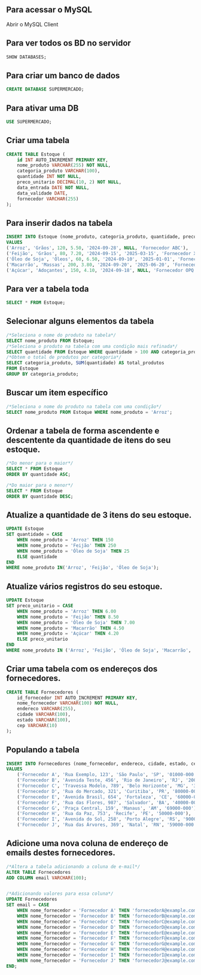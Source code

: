 ## Para acessar o MySQL

Abrir o MySQL Client

## Para ver todos os BD no servidor

```SQL
SHOW DATABASES;
```

## Para criar um banco de dados

```SQL
CREATE DATABASE SUPERMERCADO;
```

## Para ativar uma DB

```SQL
USE SUPERMERCADO;
```

## Criar uma tabela

```SQL
CREATE TABLE Estoque (
    id INT AUTO_INCREMENT PRIMARY KEY,
    nome_produto VARCHAR(255) NOT NULL,
    categoria_produto VARCHAR(100),
    quantidade INT NOT NULL,
    preco_unitario DECIMAL(10, 2) NOT NULL,
    data_entrada DATE NOT NULL,
    data_validade DATE,
    fornecedor VARCHAR(255)
);
```

## Para inserir dados na tabela

```SQL
INSERT INTO Estoque (nome_produto, categoria_produto, quantidade, preco_unitario, data_entrada, data_validade, fornecedor)
VALUES
('Arroz', 'Grãos', 120, 5.50, '2024-09-28', NULL, 'Fornecedor ABC'),
('Feijão', 'Grãos', 80, 7.20, '2024-09-15', '2025-03-15', 'Fornecedor XYZ'),
('Óleo de Soja', 'Óleos', 60, 6.50, '2024-09-10', '2025-01-01', 'Fornecedor DEF'),
('Macarrão', 'Massas', 200, 3.80, '2024-09-20', '2025-06-20', 'Fornecedor LMN'),
('Açúcar', 'Adoçantes', 150, 4.10, '2024-09-18', NULL, 'Fornecedor OPQ');
```

## Para ver a tabela toda

```SQL
SELECT * FROM Estoque;
```

## Selecionar alguns elementos da tabela

```SQL
/*Seleciona o nome do produto na tabela*/
SELECT nome_produto FROM Estoque;
/*Seleciona o produto na tabela com uma condição mais refinada*/
SELECT quantidade FROM Estoque WHERE quantidade > 100 AND categoria_produto = 'Grãos';
/*Obtem o total de produtos por categoria*/
SELECT categoria_produto, SUM(quantidade) AS total_produtos 
FROM Estoque 
GROUP BY categoria_produto;
```

## Buscar um item específico

```SQL
/*Seleciona o nome do produto na tabela com uma condição*/
SELECT nome_produto FROM Estoque WHERE nome_produto = 'Arroz';
```

## Ordenar a tabela de forma ascendente e descentente da quantidade de itens do seu estoque.

```SQL
/*Do menor para o maior*/
SELECT * FROM Estoque
ORDER BY quantidade ASC;

/*Do maior para o menor*/
SELECT * FROM Estoque
ORDER BY quantidade DESC;
```

## Atualize a quantidade de 3 itens do seu estoque.

```SQL
UPDATE Estoque
SET quantidade = CASE
    WHEN nome_produto = 'Arroz' THEN 150
    WHEN nome_produto = 'Feijão' THEN 250
    WHEN nome_produto = 'Óleo de Soja' THEN 25
    ELSE quantidade
END
WHERE nome_produto IN('Arroz', 'Feijão', 'Óleo de Soja');
```

## Atualize vários registros do seu estoque.

```SQL
UPDATE Estoque
SET preco_unitario = CASE 
    WHEN nome_produto = 'Arroz' THEN 6.00
    WHEN nome_produto = 'Feijão' THEN 8.50
    WHEN nome_produto = 'Óleo de Soja' THEN 7.00
    WHEN nome_produto = 'Macarrão' THEN 4.50
    WHEN nome_produto = 'Açúcar' THEN 4.20
    ELSE preco_unitario 
END
WHERE nome_produto IN ('Arroz', 'Feijão', 'Óleo de Soja', 'Macarrão', 'Açúcar');
```

## Criar uma tabela com os endereços dos fornecedores.

```SQL
CREATE TABLE Fornecedores (
    id_fornecedor INT AUTO_INCREMENT PRIMARY KEY,
    nome_fornecedor VARCHAR(100) NOT NULL,
    endereco VARCHAR(255),
    cidade VARCHAR(100),
    estado VARCHAR(100),
    cep VARCHAR(10)
);
```


## Populando a tabela

```SQL
INSERT INTO Fornecedores (nome_fornecedor, endereco, cidade, estado, cep)
VALUES
    ('Fornecedor A', 'Rua Exemplo, 123', 'São Paulo', 'SP', '01000-000'),
    ('Fornecedor B', 'Avenida Teste, 456', 'Rio de Janeiro', 'RJ', '20000-000'),
    ('Fornecedor C', 'Travessa Modelo, 789', 'Belo Horizonte', 'MG', '30000-000'),
    ('Fornecedor D', 'Rua do Mercado, 321', 'Curitiba', 'PR', '80000-000'),
    ('Fornecedor E', 'Avenida Brasil, 654', 'Fortaleza', 'CE', '60000-000'),
    ('Fornecedor F', 'Rua das Flores, 987', 'Salvador', 'BA', '40000-000'),
    ('Fornecedor G', 'Praça Central, 159', 'Manaus', 'AM', '69000-000'),
    ('Fornecedor H', 'Rua da Paz, 753', 'Recife', 'PE', '50000-000'),
    ('Fornecedor I', 'Avenida do Sol, 258', 'Porto Alegre', 'RS', '90000-000'),
    ('Fornecedor J', 'Rua das Árvores, 369', 'Natal', 'RN', '59000-000');
```

## Adicione uma nova coluna de endereço de emails destes fornecedores.

```SQL
/*Altera a tabela adicionando a coluna de e-mail*/
ALTER TABLE Fornecedores
ADD COLUMN email VARCHAR(100);


/*Adicionando valores para essa coluna*/
UPDATE Fornecedores
SET email = CASE 
    WHEN nome_fornecedor = 'Fornecedor A' THEN 'fornecedorA@example.com'
    WHEN nome_fornecedor = 'Fornecedor B' THEN 'fornecedorB@example.com'
    WHEN nome_fornecedor = 'Fornecedor C' THEN 'fornecedorC@example.com'
    WHEN nome_fornecedor = 'Fornecedor D' THEN 'fornecedorD@example.com'
    WHEN nome_fornecedor = 'Fornecedor E' THEN 'fornecedorE@example.com'
    WHEN nome_fornecedor = 'Fornecedor F' THEN 'fornecedorF@example.com'
    WHEN nome_fornecedor = 'Fornecedor G' THEN 'fornecedorG@example.com'
    WHEN nome_fornecedor = 'Fornecedor H' THEN 'fornecedorH@example.com'
    WHEN nome_fornecedor = 'Fornecedor I' THEN 'fornecedorI@example.com'
    WHEN nome_fornecedor = 'Fornecedor J' THEN 'fornecedorJ@example.com'
END;
```